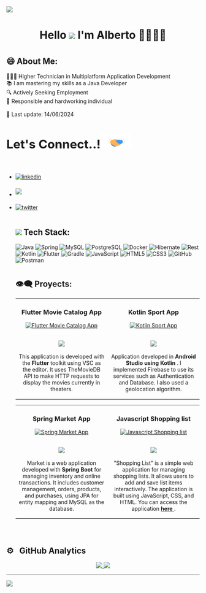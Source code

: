 <img src="https://user-images.githubusercontent.com/73097560/115834477-dbab4500-a447-11eb-908a-139a6edaec5c.gif">
<h1 align="center"> Hello <img src="https://media.giphy.com/media/hvRJCLFzcasrR4ia7z/giphy.gif" width="35"> I'm Alberto 👨🏻‍💻✨</h1>

# <h2>😄 About Me:</h2>
👨🏻‍🎓 Higher Technician in Multiplatform Application Development<br>📚 I am mastering my skills as a Java Developer<br>🔍 Actively Seeking Employment<br>🦾 Responsible and hardworking individual<br><br>📆 Last update: 14/06/2024

## <b> <h2> Let's Connect..!</b><img src="https://github.com/0xAbdulKhalid/0xAbdulKhalid/raw/main/assets/mdImages/handshake.gif" width ="80"></h2>
  <br>
<div align='left'>
<ul>
<li>
<a href="https://www.linkedin.com/in/alberto-garcia-gomez" target="_blank">
<img src="https://img.shields.io/badge/linkedin-%2300acee.svg?color=405DE6&style=for-the-badge&logo=linkedin&logoColor=white" alt=linkedin style="margin-bottom: 5px;"/>
</a>
</li>
  <br>
<li>
<a href="mailto:albingarcia98@gmail.com" target="_blank">
<img src="https://img.shields.io/badge/gmail-%23EA4335.svg?style=for-the-badge&logo=gmail&logoColor=white" t=mail style="margin-bottom: 5px;" />
</a>
</li>
   <br>
<li>
<a href="https://drive.google.com/file/d/1A4EKtOlDkg5bmNnCKI9L9Kp3TxZIdOPc/view" target="_blank">
<img src="https://img.shields.io/badge/curriculum-%2300acee.svg?color=1DA1F2&style=for-the-badge&logo=twitter&logoColor=white" alt=twitter style="margin-bottom: 5px;"/>
</a>
</li>

# <h2><img src="https://media2.giphy.com/media/QssGEmpkyEOhBCb7e1/giphy.gif?cid=ecf05e47a0n3gi1bfqntqmob8g9aid1oyj2wr3ds3mg700bl&rid=giphy.gif" width ="25"> Tech Stack: </h2>
![Java](https://img.shields.io/badge/java-%23ED8B00.svg?style=for-the-badge&logo=openjdk&logoColor=white) 
![Spring](https://img.shields.io/badge/Spring_Boot-F2F4F9?style=for-the-badge&logo=spring-boot) 
![MySQL](https://img.shields.io/badge/mysql-4479A1.svg?style=for-the-badge&logo=mysql&logoColor=white)
![PostgreSQL](https://img.shields.io/badge/PostgreSQL-316192?style=for-the-badge&logo=postgresql&logoColor=white)
![Docker](https://img.shields.io/badge/Docker-2CA5E0?style=for-the-badge&logo=docker&logoColor=white)
![Hibernate](https://img.shields.io/badge/Hibernate-59666C?style=for-the-badge&logo=Hibernate&logoColor=white)
![Rest](https://img.shields.io/badge/Rest-FF3621?style=for-the-badge&logo=Databricks&logoColor=white)
![Kotlin](https://img.shields.io/badge/kotlin-%237F52FF.svg?style=for-the-badge&logo=kotlin&logoColor=white) 
![Flutter](https://img.shields.io/badge/Flutter-02569B?style=for-the-badge&logo=flutter&logoColor=white) 
![Gradle](https://img.shields.io/badge/gradle-02303A?style=for-the-badge&logo=gradle&logoColor=white)
![JavaScript](https://img.shields.io/badge/javascript-%23323330.svg?style=for-the-badge&logo=javascript&logoColor=%23F7DF1E) 
![HTML5](https://img.shields.io/badge/html5-%23E34F26.svg?style=for-the-badge&logo=html5&logoColor=white) 
![CSS3](https://img.shields.io/badge/css3-%231572B6.svg?style=for-the-badge&logo=css3&logoColor=white) 
![GitHub](https://img.shields.io/badge/github-%23121011.svg?style=for-the-badge&logo=github&logoColor=white)
![Postman](https://img.shields.io/badge/Postman-FF6C37?style=for-the-badge&logo=Postman&logoColor=white)


# <h2>👁‍🗨 Proyects: </h2>
<table>
<tr>
<td width="50%">
<h3 align="center">Flutter Movie Catalog App</h3>
<div align="center">
<a href="https://github.com/albingg98/Flutter_MovieCatalog.git" target="_blank"><img src="https://github.com/albingg98/albingg98/assets/77321072/c1ccc432-ac85-40a0-b466-ca9325553829" width="400" alt="Flutter Movie Catalog App"></a>
<p>
  <br>
<a href="https://github.com/albingg98/Flutter_MovieCatalog.git" target="_blank">
<img src="https://img.shields.io/badge/CODE-ff9?style=for-the-badge&logo=github&logoColor=black">
</a>
</p>
<p>This application is developed with the <Strong> Flutter </Strong> toolkit using VSC as the editor. It uses TheMovieDB API to make HTTP requests to display the movies currently in theaters.</p>
</div>                                                                                 
</td>

<td width="50%">
<h3 align="center">Kotlin Sport App</h3>
<div align="center">                                       
<a href="https://github.com/albingg98/Android_BeYourBest.git" target="_blank"><img src="https://github.com/albingg98/albingg98/assets/77321072/df6b3978-0d7d-4957-ab8d-28f7354f64cd" width="400" alt="Kotlin Sport App"></a>
<p>
  <br>
<a href="https://github.com/albingg98/Android_BeYourBest.git" target="_blank">
<img src="https://img.shields.io/badge/CODE-80ffaa?style=for-the-badge&logo=github&logoColor=black">
</a>
</p>
<p>Application developed in <Strong> Android Studio using Kotlin </Strong>. I implemented Firebase to use its services such as Authentication and Database. I also used a geolocation algorithm.</p>
</div>
</td>
</tr>
</table>

<table>
<tr>
<td width="50%">
<h3 align="center">Spring Market App</h3>
<div align="center">
<a href="https://github.com/albingg98/market.git" target="_blank"><img src="https://github.com/user-attachments/assets/c759c5af-2927-4a89-9aaa-7b3b26c2dbb4" width="400" alt="Spring Market App"></a>
<p>
  <br>
<a href="https://github.com/albingg98/market.git" target="_blank">
<img src="https://img.shields.io/badge/CODE-80ffaa?style=for-the-badge&logo=github&logoColor=black">
</a>
</p>
<p>Market is a web application developed with <Strong>Spring Boot</Strong> for managing inventory and online transactions. It includes customer management, orders, products, and purchases, using JPA for entity mapping and MySQL as the database.</p>
</div>                                                                                   
</td>       

<td width="50%">
<h3 align="center">Javascript Shopping list</h3>
<div align="center">
<a href="https://github.com/albingg98/ListaCompraJS.git" target="_blank"><img src="https://github.com/user-attachments/assets/fd2a8486-b567-40d4-9cf5-2414b924d74d" width="400" alt="Javascript Shopping list"></a>
<p>
  <br>
<a href="https://github.com/albingg98/ListaCompraJS.git" target="_blank">
<img src="https://img.shields.io/badge/CODE-ff9?style=for-the-badge&logo=github&logoColor=black">
</a>
</p>
<p>"Shopping List" is a simple web application for managing shopping lists. It allows users to add and save list items interactively. The application is built using JavaScript, CSS, and HTML. You can access the application <a href="https://silly-ardinghelli-affa9f.netlify.app/" target="_blank"> <Strong> here </Strong></a>.</p>
</div>                                                                                
</td>
</tr>
</table>                                                                                 
</div>
<br>

# <h2>⚙️ &nbsp; GitHub Analytics</h2>
<p align="center">
<a href="https://github.com/albingg98">
  <img height="180em" src="https://github-readme-stats-eight-theta.vercel.app/api?username=albingg98&show_icons=true&theme=algolia&include_all_commits=true&count_private=true"/>
  <img height="180em" src="https://github-readme-stats-eight-theta.vercel.app/api/top-langs/?username=albingg98&layout=compact&langs_count=8&theme=algolia"/>
</a>
</p>

---
[![](https://visitcount.itsvg.in/api?id=albingg98&icon=0&color=1)](https://visitcount.itsvg.in)
